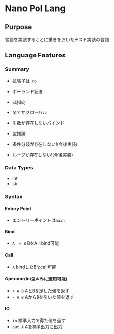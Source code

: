# Nano Pol Lang
## Purpose
言語を実装することに重きをおいたテスト実装の言語

## Language Features
### Summary
- 拡張子は`.np`
- ポーランド記法
- 式指向
- 全てがグローバル
- 引数が存在しないバインド
- 型推論

- 条件分岐が存在しない!(今後実装)
- ループが存在しない!(今後実装)

### Data Types
- int
- str

### Syntax
#### Entory Point
- エントリーポイントは`main`

#### Bind
- `A := B` BをAにbind可能

#### Call
- `A` bindしたBをcall可能

#### Operator(int型のみに適用可能)
- `+ A B` AとBを足した値を返す
- `- A B` AからBを引いた値を返す

#### IO
- `in` 標準入力で得た値を返す
- `out A` Aを標準出力に出力
